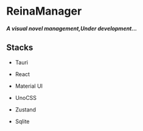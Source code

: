 # 									ReinaManager
##### 																A visual novel management,Under development...



## Stacks

- Tauri

- React

- Material UI

- UnoCSS

- Zustand

- Sqlite

  




